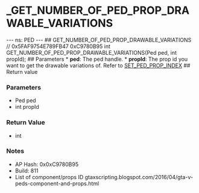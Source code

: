 # _GET_NUMBER_OF_PED_PROP_DRAWABLE_VARIATIONS

--- ns: PED --- ## GET_NUMBER_OF_PED_PROP_DRAWABLE_VARIATIONS  // 0x5FAF9754E789FB47 0xC9780B95 int GET_NUMBER_OF_PED_PROP_DRAWABLE_VARIATIONS(Ped ped, int propId);  ## Parameters * **ped**: The ped handle. * **propId**: The prop id you want to get the drawable variations of. Refer to [SET_PED_PROP_INDEX](#_0x93376B65A266EB5F)  ## Return value

### Parameters
* Ped ped
* int propId

### Return Value
* int

### Notes
* AP Hash: 0x0xC9780B95
* Build: 811
* List of component/props ID
gtaxscripting.blogspot.com/2016/04/gta-v-peds-component-and-props.html

